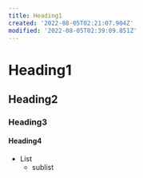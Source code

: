 ```yaml
---
title: Heading1
created: '2022-08-05T02:21:07.904Z'
modified: '2022-08-05T02:39:09.851Z'
---
```


# Heading1
## Heading2
### Heading3
#### Heading4 

- List
  - sublist



